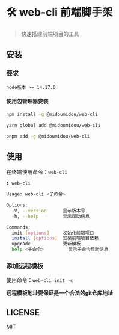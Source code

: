 # 🛠️ web-cli 前端脚手架

> 快速搭建前端项目的工具

## 安装
### 要求
```
node版本 >= 14.17.0
```

#### 使用包管理器安装
```sh
npm install -g @midoumidou/web-cli

yarn global add @midoumidou/web-cli

pnpm add -g @midoumidou/web-cli
```

## 使用
在终端使用命令：`web-cli`

```sh
❯ web-cli

Usage: web-cli <子命令>

Options:
  -V, --version      显示版本号
  -h, --help         显示帮助信息

Commands:
  init [options]     初始化前端项目
  install [options]  安装前端项目依赖
  upgrade            更新模板
  help <子命令>         显示子命令帮助信息

```
### 添加远程模板
使用命令：`web-cli init -c`

**远程模板地址要保证是一个合法的git仓库地址**

## LICENSE
MIT